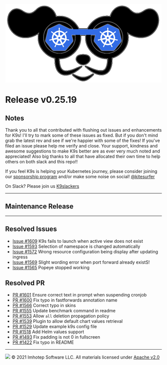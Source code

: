 <img src="https://raw.githubusercontent.com/derailed/k9s/master/assets/k9s.png" align="center" width="800" height="auto"/>

# Release v0.25.19

## Notes

Thank you to all that contributed with flushing out issues and enhancements for K9s! I'll try to mark some of these issues as fixed. But if you don't mind grab the latest rev and see if we're happier with some of the fixes! If you've filed an issue please help me verify and close. Your support, kindness and awesome suggestions to make K9s better are as ever very much noted and appreciated! Also big thanks to all that have allocated their own time to help others on both slack and this repo!!

If you feel K9s is helping your Kubernetes journey, please consider joining our [sponsorship program](https://github.com/sponsors/derailed) and/or make some noise on social! [@kitesurfer](https://twitter.com/kitesurfer)

On Slack? Please join us [K9slackers](https://join.slack.com/t/k9sers/shared_invite/enQtOTA5MDEyNzI5MTU0LWQ1ZGI3MzliYzZhZWEyNzYxYzA3NjE0YTk1YmFmNzViZjIyNzhkZGI0MmJjYzhlNjdlMGJhYzE2ZGU1NjkyNTM)

---

## Maintenance Release

---

## Resolved Issues

* [Issue #1609](https://github.com/derailed/k9s/issues/1609) K9s fails to launch when active view does not exist
* [Issue #1593](https://github.com/derailed/k9s/issues/1593) Selection of namespace is changed automatically
* [Issue #1572](https://github.com/derailed/k9s/issues/1572) Wrong resource configuration being display after updating ingress
* [Issue #1569](https://github.com/derailed/k9s/issues/1569) Slight wording error when port forward already existS!
* [Issue #1565](https://github.com/derailed/k9s/issues/1565) Popeye stopped working

## Resolved PR

* [PR #1601](https://github.com/derailed/k9s/pull/1601) Ensure correct text in prompt when suspending cronjob
* [PR #1600](https://github.com/derailed/k9s/pull/1600) Fix typo in fastforwards annotation name
* [PR #1566](https://github.com/derailed/k9s/pull/1566) Correct typo in skins
* [PR #1555](https://github.com/derailed/k9s/pull/1555) Update benchmark command in readme
* [PR #1553](https://github.com/derailed/k9s/pull/1553) Allow `all` deletion propagation policy
* [PR #1539](https://github.com/derailed/k9s/pull/1539) Plugin to allow default chart values retrieval
* [PR #1529](https://github.com/derailed/k9s/pull/1529) Update example k9s config file
* [PR #1518](https://github.com/derailed/k9s/pull/1519) Add Helm values support
* [PR #1493](https://github.com/derailed/k9s/pull/1493) Fix padding is not 0 in fullscreen
* [PR #1422](https://github.com/derailed/k9s/pull/1422) Fix typo in README

---

<img src="https://raw.githubusercontent.com/derailed/k9s/master/assets/imhotep_logo.png" width="32" height="auto"/> © 2021 Imhotep Software LLC. All materials licensed under [Apache v2.0](http://www.apache.org/licenses/LICENSE-2.0)
